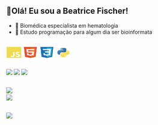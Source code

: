 ## 💜Olá! Eu sou a Beatrice Fischer!
- 🔬 Biomédica especialista em hematologia 
- 👾 Estudo programação para algum dia ser bioinformata 

<div style="display: inline_block"><br>
  <img align="center" alt="Bea-Js" height="30" width="40" src="https://raw.githubusercontent.com/devicons/devicon/master/icons/javascript/javascript-plain.svg">
  <img align="center" alt="Bea-HTML" height="30" width="40" src="https://raw.githubusercontent.com/devicons/devicon/master/icons/html5/html5-original.svg">
  <img align="center" alt="Bea-CSS" height="30" width="40" src="https://raw.githubusercontent.com/devicons/devicon/master/icons/css3/css3-original.svg">
  <img align="center" alt="Bea-Python" height="30" width="40" src="https://raw.githubusercontent.com/devicons/devicon/master/icons/python/python-original.svg">
</div>
  
  ##
   
<div>
  <a href="https://www.instagram.com/beatrice_fischer/" target="_blank"><img src="https://img.shields.io/badge/-Instagram-%23E4405F?style=for-the-badge&logo=instagram&logoColor=white" target="_blank"></a>
  <a href = "mailto:beatricefbea@gmail.com"><img src="https://img.shields.io/badge/-Gmail-%23333?style=for-the-badge&logo=gmail&logoColor=white" target="_blank"></a>
  <a href="https://linkedin.com/in/beatrice-fischer" target="_blank"><img src="https://img.shields.io/badge/-LinkedIn-%230077B5?style=for-the-badge&logo=linkedin&logoColor=white" target="_blank"></a> 
</div>
  
  ##
  
![](https://github-readme-stats.vercel.app/api?username=beatrix-obelixf&theme=dark&hide_border=false&include_all_commits=true&count_private=true)<br/>
![](https://github-readme-streak-stats.herokuapp.com/?user=beatrix-obelixf&theme=dark&hide_border=false)<br/>
  
  ##
 [![](https://visitcount.itsvg.in/api?id=beatrix-obelixf&icon=3&color=6)](https://visitcount.itsvg.in)
